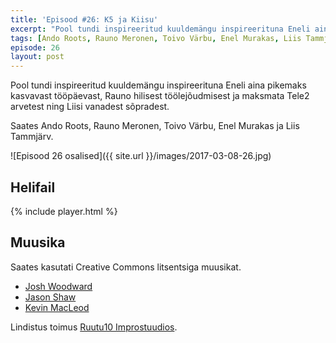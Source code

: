 ```yaml
---
title: 'Episood #26: K5 ja Kiisu'
excerpt: "Pool tundi inspireeritud kuuldemängu inspireerituna Eneli aina pikemaks kasvavast tööpäevast, Rauno hilisest töölejõudmisest ja maksmata Tele2 arvetest ning Liisi vanadest sõpradest."
tags: [Ando Roots, Rauno Meronen, Toivo Värbu, Enel Murakas, Liis Tammjärv]
episode: 26
layout: post
---
```


Pool tundi inspireeritud kuuldemängu inspireerituna Eneli aina pikemaks kasvavast tööpäevast, Rauno hilisest töölejõudmisest ja maksmata Tele2 arvetest ning Liisi vanadest sõpradest.

Saates Ando Roots, Rauno Meronen, Toivo Värbu, Enel Murakas ja Liis Tammjärv.

![Episood 26 osalised]({{ site.url }}/images/2017-03-08-26.jpg)

## Helifail

{% include player.html %}

## Muusika

Saates kasutati Creative Commons litsentsiga muusikat.

- [Josh Woodward](https://www.joshwoodward.com)
- [Jason Shaw](http://audionautix.com)
- [Kevin MacLeod](https://incompetech.com)

Lindistus toimus [Ruutu10 Improstuudios](http://ruutu10.ee/).